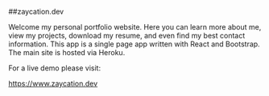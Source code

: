 ##zaycation.dev

Welcome my personal portfolio website. Here you can learn more about me, view my projects, download my resume, and even find my best contact information. This app is a single page app written with React and Bootstrap. The main site is hosted via Heroku.

For a live demo please visit:

https://www.zaycation.dev
